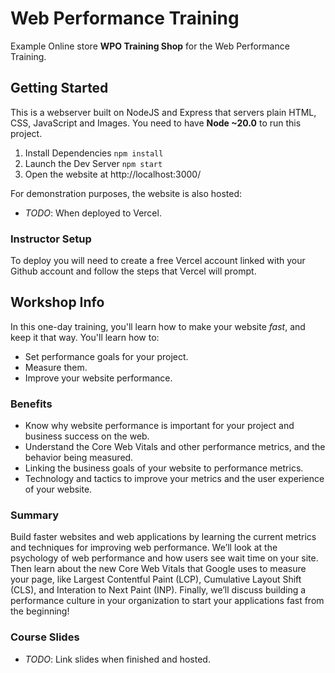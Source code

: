 # Web Performance Training

Example Online store **WPO Training Shop** for the Web Performance Training.

## Getting Started

This is a webserver built on NodeJS and Express that servers plain HTML, CSS, JavaScript and Images. You need to have **Node ~20.0** to run this project.

1. Install Dependencies `npm install`
2. Launch the Dev Server `npm start`
3. Open the website at http://localhost:3000/

For demonstration purposes, the website is also hosted:

- _TODO_: When deployed to Vercel.

### Instructor Setup

To deploy you will need to create a free Vercel account linked with your Github account and follow the steps that Vercel will prompt.

## Workshop Info

In this one-day training, you'll learn how to make your website _fast_, and keep it that way. You'll learn how to:

- Set performance goals for your project.
- Measure them.
- Improve your website performance.

### Benefits

- Know why website performance is important for your project and business success on the web.
- Understand the Core Web Vitals and other performance metrics, and the behavior being measured.
- Linking the business goals of your website to performance metrics.
- Technology and tactics to improve your metrics and the user experience of your website.

### Summary

Build faster websites and web applications by learning the current metrics and techniques for improving web performance. We’ll look at the psychology of web performance and how users see wait time on your site. Then learn about the new Core Web Vitals that Google uses to measure your page, like Largest Contentful Paint (LCP), Cumulative Layout Shift (CLS), and Interation to Next Paint (INP). Finally, we’ll discuss building a performance culture in your organization to start your applications fast from the beginning!

### Course Slides

- _TODO_: Link slides when finished and hosted.
